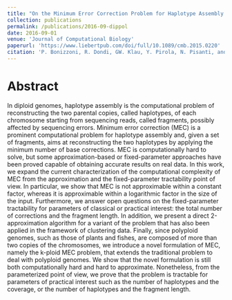 ```yaml
---
title: "On the Minimum Error Correction Problem for Haplotype Assembly in Diploid and Polyploid Genomes"
collection: publications
permalink: /publications/2016-09-dippol
date: 2016-09-01
venue: 'Journal of Computational Biology'
paperurl: 'https://www.liebertpub.com/doi/full/10.1089/cmb.2015.0220'
citation: 'P. Bonizzoni, R. Dondi, GW. Klau, Y. Pirola, N. Pisanti, and S. Zaccaria. On the Minimum Error Correction Problem for Haplotype Assembly in Diploid and Polyploid Genomes. Journal of Computational Biology 23, no. 9 (2016): 718-736.'
---
```


# Abstract

In diploid genomes, haplotype assembly is the computational problem of reconstructing the two parental copies, called haplotypes, of each chromosome starting from sequencing reads, called fragments, possibly affected by sequencing errors. Minimum error correction (MEC) is a prominent computational problem for haplotype assembly and, given a set of fragments, aims at reconstructing the two haplotypes by applying the minimum number of base corrections. MEC is computationally hard to solve, but some approximation-based or fixed-parameter approaches have been proved capable of obtaining accurate results on real data. In this work, we expand the current characterization of the computational complexity of MEC from the approximation and the fixed-parameter tractability point of view. In particular, we show that MEC is not approximable within a constant factor, whereas it is approximable within a logarithmic factor in the size of the input. Furthermore, we answer open questions on the fixed-parameter tractability for parameters of classical or practical interest: the total number of corrections and the fragment length. In addition, we present a direct 2-approximation algorithm for a variant of the problem that has also been applied in the framework of clustering data. Finally, since polyploid genomes, such as those of plants and fishes, are composed of more than two copies of the chromosomes, we introduce a novel formulation of MEC, namely the k-ploid MEC problem, that extends the traditional problem to deal with polyploid genomes. We show that the novel formulation is still both computationally hard and hard to approximate. Nonetheless, from the parameterized point of view, we prove that the problem is tractable for parameters of practical interest such as the number of haplotypes and the coverage, or the number of haplotypes and the fragment length.
